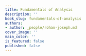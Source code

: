 ```yaml
---
title: Fundamentals of Analysis
description: ''
book_slug: fundamentals-of-analysis
authors:
- author: _people/rohan-joseph.md
cover_image: ''
main_color: ''
is_featured: false
published: false
---
```

